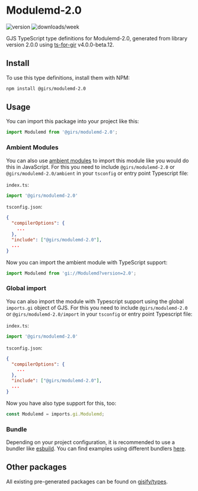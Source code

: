 
# Modulemd-2.0

![version](https://img.shields.io/npm/v/@girs/modulemd-2.0)
![downloads/week](https://img.shields.io/npm/dw/@girs/modulemd-2.0)


GJS TypeScript type definitions for Modulemd-2.0, generated from library version 2.0.0 using [ts-for-gir](https://github.com/gjsify/ts-for-gir) v4.0.0-beta.12.


## Install

To use this type definitions, install them with NPM:
```bash
npm install @girs/modulemd-2.0
```

## Usage

You can import this package into your project like this:
```ts
import Modulemd from '@girs/modulemd-2.0';
```

### Ambient Modules

You can also use [ambient modules](https://github.com/gjsify/ts-for-gir/tree/main/packages/cli#ambient-modules) to import this module like you would do this in JavaScript.
For this you need to include `@girs/modulemd-2.0` or `@girs/modulemd-2.0/ambient` in your `tsconfig` or entry point Typescript file:

`index.ts`:
```ts
import '@girs/modulemd-2.0'
```

`tsconfig.json`:
```json
{
  "compilerOptions": {
    ...
  },
  "include": ["@girs/modulemd-2.0"],
  ...
}
```

Now you can import the ambient module with TypeScript support: 

```ts
import Modulemd from 'gi://Modulemd?version=2.0';
```

### Global import

You can also import the module with Typescript support using the global `imports.gi` object of GJS.
For this you need to include `@girs/modulemd-2.0` or `@girs/modulemd-2.0/import` in your `tsconfig` or entry point Typescript file:

`index.ts`:
```ts
import '@girs/modulemd-2.0'
```

`tsconfig.json`:
```json
{
  "compilerOptions": {
    ...
  },
  "include": ["@girs/modulemd-2.0"],
  ...
}
```

Now you have also type support for this, too:

```ts
const Modulemd = imports.gi.Modulemd;
```

### Bundle

Depending on your project configuration, it is recommended to use a bundler like [esbuild](https://esbuild.github.io/). You can find examples using different bundlers [here](https://github.com/gjsify/ts-for-gir/tree/main/examples).

## Other packages

All existing pre-generated packages can be found on [gjsify/types](https://github.com/gjsify/types).

